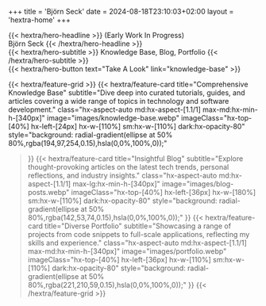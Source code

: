 +++
title = 'Björn Seck'
date = 2024-08-18T23:10:03+02:00
layout = 'hextra-home'
+++

<div class="hx-mt-6 hx-mb-6">
{{< hextra/hero-headline >}}
  (Early Work In Progress) &nbsp;<br class="sm:hx-block hx-hidden" />Björn Seck
{{< /hextra/hero-headline >}}
</div>

<div class="hx-mb-12">
{{< hextra/hero-subtitle >}}
Knowledge Base, Blog, Portfolio
{{< /hextra/hero-subtitle >}}
</div>

<div class="hx-mb-6">
{{< hextra/hero-button text="Take A Look" link="knowledge-base" >}}
</div>

<div class="hx-mt-6"></div>

{{< hextra/feature-grid >}}
  {{< hextra/feature-card
    title="Comprehensive Knowledge Base"
    subtitle="Dive deep into curated tutorials, guides, and articles covering a wide range of topics in technology and software development."
    class="hx-aspect-auto md:hx-aspect-[1.1/1] max-md:hx-min-h-[340px]"
    image="images/knowledge-base.webp"
    imageClass="hx-top-[40%] hx-left-[24px] hx-w-[110%] sm:hx-w-[110%] dark:hx-opacity-80"
    style="background: radial-gradient(ellipse at 50% 80%,rgba(194,97,254,0.15),hsla(0,0%,100%,0));"
  >}}
  {{< hextra/feature-card
    title="Insightful Blog"
    subtitle="Explore thought-provoking articles on the latest tech trends, personal reflections, and industry insights."
    class="hx-aspect-auto md:hx-aspect-[1.1/1] max-lg:hx-min-h-[340px]"
    image="images/blog-posts.webp"
    imageClass="hx-top-[40%] hx-left-[36px] hx-w-[180%] sm:hx-w-[110%] dark:hx-opacity-80"
    style="background: radial-gradient(ellipse at 50% 80%,rgba(142,53,74,0.15),hsla(0,0%,100%,0));"
  >}}
  {{< hextra/feature-card
    title="Diverse Portfolio"
    subtitle="Showcasing a range of projects from code snippets to full-scale applications, reflecting my skills and experience."
    class="hx-aspect-auto md:hx-aspect-[1.1/1] max-md:hx-min-h-[340px]"
    image="images/portfolio.webp"
    imageClass="hx-top-[40%] hx-left-[36px] hx-w-[110%] sm:hx-w-[110%] dark:hx-opacity-80"
    style="background: radial-gradient(ellipse at 50% 80%,rgba(221,210,59,0.15),hsla(0,0%,100%,0));"
  >}}
{{< /hextra/feature-grid >}}
